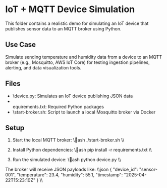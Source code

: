﻿# IoT + MQTT Device Simulation

This folder contains a realistic demo for simulating an IoT device that publishes sensor data to an MQTT broker using Python.

## Use Case

Simulate sending temperature and humidity data from a device to an MQTT broker (e.g., Mosquitto, AWS IoT Core) for testing ingestion pipelines, alerting, and data visualization tools.

## Files

- \device.py\: Simulates an IoT device publishing JSON data
- \equirements.txt\: Required Python packages
- \start-broker.sh\: Script to launch a local Mosquitto broker via Docker

## Setup

1. Start the local MQTT broker:
   \\\ash
   ./start-broker.sh
   \\\

2. Install Python dependencies:
   \\\ash
   pip install -r requirements.txt
   \\\

3. Run the simulated device:
   \\\ash
   python device.py
   \\\

The broker will receive JSON payloads like:
\\\json
{
  "device_id": "sensor-001",
  "temperature": 23.4,
  "humidity": 55.1,
  "timestamp": "2025-04-22T15:23:10Z"
}
\\\
